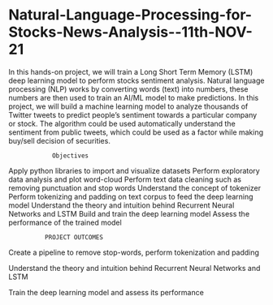 # Natural-Language-Processing-for-Stocks-News-Analysis--11th-NOV-21

In this hands-on project, we will train a Long Short Term Memory (LSTM) deep learning model to perform stocks sentiment analysis. Natural language processing (NLP) works by converting words (text) into numbers, these numbers are then used to train an AI/ML model to make predictions. In this project, we will build a machine learning model to analyze thousands of Twitter tweets to predict people’s sentiment towards a particular company or stock. The algorithm could be used automatically understand the sentiment from public tweets, which could be used as a factor while making buy/sell decision of securities.


                Objectives
Apply python libraries to import and visualize datasets
Perform exploratory data analysis and plot word-cloud
Perform text data cleaning such as removing punctuation and stop words
Understand the concept of tokenizer
Perform tokenizing and padding on text corpus to feed the deep learning model
Understand the theory and intuition behind Recurrent Neural Networks and LSTM
Build and train the deep learning model
Assess the performance of the trained model


              PROJECT OUTCOMES

Create a pipeline to remove stop-words, perform tokenization and padding

Understand the theory and intuition behind Recurrent Neural Networks and LSTM

Train the deep learning model and assess its performance   



